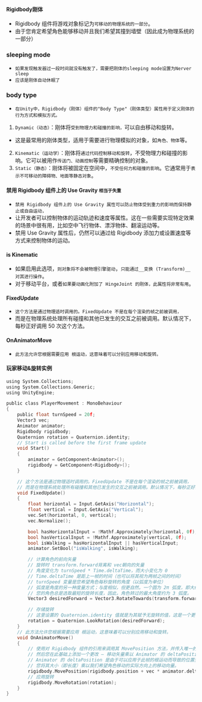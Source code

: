 #### Rigidbody刚体
* Rigidbody 组件将游戏对象标记为`可移动的物理系统的一部分`。
* 由于您肯定希望角色能够移动并且我们希望其撞到墙壁（因此成为物理系统的一部分）

### sleeping mode
* `如果发现触发器过一段时间就没有触发了，需要把刚体的sleeping mode设置为Nerver sleep`
* `应该是刚体自动休眠了`

### body type
* `在Unity中，Rigidbody（刚体）组件的"Body Type"（刚体类型）属性用于定义刚体的行为方式和模拟方式。`
1. `Dynamic（动态）`：刚体将`受到物理力和碰撞的影响，`可以自由移动和旋转。
* 这是最常用的刚体类型，适用于需要进行物理模拟的对象，如`角色、物体`等。
2. `Kinematic（运动学）`：刚体将`通过代码控制移动和旋转`，不受物理力和碰撞的影响。它可以被用作`传送门、动画控制`等需要精确控制的对象。
3. `Static（静态）`：刚体将被固定在空间中，`不受任何力和碰撞的影响`。它通常用于`表示不可移动的障碍物、地面等静态对象`。


#### 禁用 Rigidbody 组件上的 Use Gravity `相当于失重`
* `禁用 Rigidbody 组件上的 Use Gravity 属性可以防止物体受到重力的影响而保持静止或自由运动，`
* 让开发者可以控制物体的运动轨迹和速度等属性。这在一些需要实现特定效果的场景中很有用，比如空中飞行物体、漂浮物体、翻滚运动等。
* 禁用 Use Gravity 属性后，仍然可以通过给 Rigidbody 添加力或设置速度等方式来控制物体的运动。

#### is Kinematic
* 如果启用此选项，`则对象将不会被物理引擎驱动`，`只能通过__变换 (Transform)__ 对其进行操作`。
* 对于移动平台，或者`如果要动画化附加了 HingeJoint 的刚体，此属性将非常有用`。

#### FixedUpdate
* `这个方法是通过物理适时调用的。FixedUpdate 不是在每个渲染的帧之前被调用，`
* 而是在物理系统处理所有碰撞和其他已发生的交互之前被调用。默认情况下，每秒正好调用 50 次这个方法。

#### OnAnimatorMove
* `此方法允许您根据需要应用 根运动，这意味着可以分别应用移动和旋转。`

#### 玩家移动&旋转实例
```c
using System.Collections;
using System.Collections.Generic;
using UnityEngine;

public class PlayerMovement : MonoBehaviour
{
    public float turnSpeed = 20f;
    Vector3 vec;
    Animator animator;
    Rigidbody rigidbody;
    Quaternion rotation = Quaternion.identity;
    // Start is called before the first frame update
    void Start()
    {
        animator = GetComponent<Animator>();
        rigidbody = GetComponent<Rigidbody>();
    }

    // 这个方法是通过物理适时调用的。FixedUpdate 不是在每个渲染的帧之前被调用，
    // 而是在物理系统处理所有碰撞和其他已发生的交互之前被调用。默认情况下，每秒正好调用 50 次这个方法。
    void FixedUpdate()
    {
        float horizontal = Input.GetAxis("Horizontal");
        float vertical = Input.GetAxis("Vertical");
        vec.Set(horizontal, 0, vertical);
        vec.Normalize();

        bool hasHorizontalInput = !Mathf.Approximately(horizontal, 0f);
        bool hasVerticalInput = !Mathf.Approximately(vertical, 0f);
        bool isWalking = hasHorizontalInput || hasVerticalInput;
        animator.SetBool("isWalking", isWalking);

        // 计算角色的前向矢量
        // 旋转时 transform.forward背离和 vec朝向的矢量
        // 角度变化为 turnSpeed * Time.deltaTime，而大小变化为 0
        // Time.deltaTime 是距上一帧的时间（也可以将其视为两帧之间的时间）
        // turnSpeed 变量是您希望角色每秒旋转的角度（以弧度为单位）
        // 弧度是角度的另一种度量方式；与度相似，但更自然。一个圆为 2π 弧度，即大约为 6 弧度。
        // 您的角色总是选取最短的旋转长度，因此，角色转过的最大角度约为 3 弧度。
        Vector3 desiredForward = Vector3.RotateTowards(transform.forward, vec, turnSpeed * Time.deltaTime, 0f);

        // 存储旋转
        // 这里设置的 Quaternion.identity 值就是为其赋予无旋转的值，这是一个更合理的默认值
        rotation = Quaternion.LookRotation(desiredForward);
    }
    // 此方法允许您根据需要应用 根运动，这意味着可以分别应用移动和旋转。
    void OnAnimatorMove()
    {
        // 使用对 Rigidbody 组件的引用来调用其 MovePosition 方法，并传入唯一的参数：其新位置。新位置从刚体的当前位置开始，
        // 然后您在此基础上添加一个更改 — 移动矢量乘以 Animator 的 deltaPosition 的大小。
        // Animator 的 deltaPosition 是由于可以应用于此帧的根运动而导致的位置变化。
        // 您将其大小（即长度）乘以我们希望角色移动的实际方向上的移动向量。
        rigidbody.MovePosition(rigidbody.position + vec * animator.deltaPosition.magnitude);
        // 应用旋转
        rigidbody.MoveRotation(rotation);
    }
}
```


